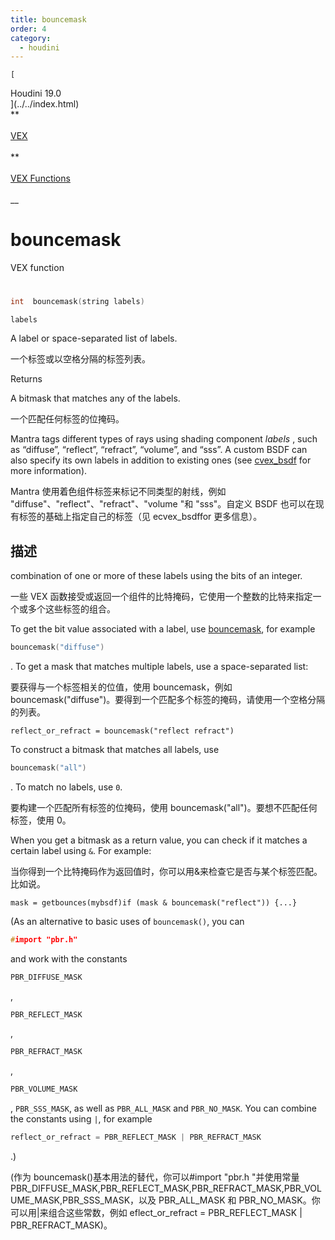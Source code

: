 ```yaml
---
title: bouncemask
order: 4
category:
  - houdini
---
```

    
    [  
Houdini 19.0  
](../../index.html)  
**  
[  
VEX  
](../index.html)  
**  
[  
VEX Functions  
](index.html)  
\_\_

# bouncemask

VEX function

#

```c
int  bouncemask(string labels)
```

`labels`

A label or space-separated list of labels.

一个标签或以空格分隔的标签列表。

Returns

A bitmask that matches any of the labels.

一个匹配任何标签的位掩码。

Mantra tags different types of rays using shading component _labels_ , such as
“diffuse”, “reflect”, “refract”, “volume”, and “sss”. A custom BSDF can also
specify its own labels in addition to existing ones (see
[cvex_bsdf](cvex_bsdf.html "Creates a bsdf object from two CVEX shader
strings.") for more information).

Mantra 使用着色组件标签来标记不同类型的射线，例如 "diffuse"、"reflect"、"refract"、"volume "和
"sss"。自定义 BSDF 也可以在现有标签的基础上指定自己的标签（见 ecvex_bsdffor 更多信息）。

## 描述

combination of one or more of these labels using the bits of an integer.

一些 VEX 函数接受或返回一个组件的比特掩码，它使用一个整数的比特来指定一个或多个这些标签的组合。

To get the bit value associated with a label, use
[bouncemask](bouncemask.html), for example

```c
bouncemask("diffuse")
```

. To get a
mask that matches multiple labels, use a space-separated list:

要获得与一个标签相关的位值，使用 bouncemask，例如 bouncemask("diffuse")。要得到一个匹配多个标签的掩码，请使用一个空格分隔的列表。

    reflect_or_refract = bouncemask("reflect refract")

To construct a bitmask that matches all labels, use

```c
bouncemask("all")
```

. To
match no labels, use `0`.

要构建一个匹配所有标签的位掩码，使用 bouncemask("all")。要想不匹配任何标签，使用 0。

When you get a bitmask as a return value, you can check if it matches a
certain label using `&`. For example:

当你得到一个比特掩码作为返回值时，你可以用&来检查它是否与某个标签匹配。比如说。

    mask = getbounces(mybsdf)if (mask & bouncemask("reflect")) {...}

(As an alternative to basic uses of `bouncemask()`, you can

```c
#import "pbr.h"
```

and work with the constants

```c
PBR_DIFFUSE_MASK
```

,

```c
PBR_REFLECT_MASK
```

,

```c
PBR_REFRACT_MASK
```

,

```c
PBR_VOLUME_MASK
```

, `PBR_SSS_MASK`, as well as
`PBR_ALL_MASK` and `PBR_NO_MASK`. You can combine the constants using `|`, for
example

```c
reflect_or_refract = PBR_REFLECT_MASK | PBR_REFRACT_MASK
```

.)

(作为 bouncemask()基本用法的替代，你可以#import "pbr.h
"并使用常量 PBR_DIFFUSE_MASK,PBR_REFLECT_MASK,PBR_REFRACT_MASK,PBR_VOLUME_MASK,PBR_SSS_MASK，以及 PBR_ALL_MASK 和 PBR_NO_MASK。你可以用|来组合这些常数，例如 eflect_or_refract
= PBR_REFLECT_MASK | PBR_REFRACT_MASK)。
